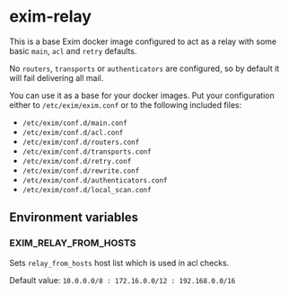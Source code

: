 # exim-relay

This is a base Exim docker image configured to act as a relay with some basic 
`main`, `acl` and `retry` defaults.

No `routers`, `transports` or `authenticators` are configured, so by default it will
fail delivering all mail.

You can use it as a base for your docker images. Put your configuration 
either to `/etc/exim/exim.conf` or to the following included files:
* `/etc/exim/conf.d/main.conf`
* `/etc/exim/conf.d/acl.conf`
* `/etc/exim/conf.d/routers.conf`
* `/etc/exim/conf.d/transports.conf`
* `/etc/exim/conf.d/retry.conf`
* `/etc/exim/conf.d/rewrite.conf`
* `/etc/exim/conf.d/authenticators.conf`
* `/etc/exim/conf.d/local_scan.conf`

## Environment variables 

### EXIM_RELAY_FROM_HOSTS
Sets `relay_from_hosts` host list which is used in acl checks.

Default value: `10.0.0.0/8 : 172.16.0.0/12 : 192.168.0.0/16`